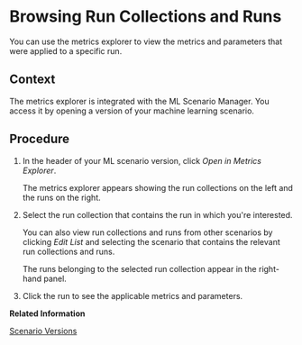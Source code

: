 <!-- loio7ba13f141b264318a7456c7c4c2b6a88 -->

# Browsing Run Collections and Runs

You can use the metrics explorer to view the metrics and parameters that were applied to a specific run.



## Context

The metrics explorer is integrated with the ML Scenario Manager. You access it by opening a version of your machine learning scenario.



## Procedure

1.  In the header of your ML scenario version, click *Open in Metrics Explorer*.

    The metrics explorer appears showing the run collections on the left and the runs on the right.

2.  Select the run collection that contains the run in which you're interested.

    You can also view run collections and runs from other scenarios by clicking *Edit List* and selecting the scenario that contains the relevant run collections and runs.

    The runs belonging to the selected run collection appear in the right-hand panel.

3.  Click the run to see the applicable metrics and parameters.


**Related Information**  


[Scenario Versions](scenario-versions-d282f42.md "When you first create your ML scenario, ML Scenario Manager assigns version number 1. You can create additional versions of your scenario and, if required, return to a previous version and make modifications from there.")

